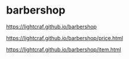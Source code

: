 # barbershop
https://lightcraf.github.io/barbershop

https://lightcraf.github.io/barbershop/price.html

https://lightcraf.github.io/barbershop/item.html
